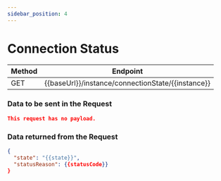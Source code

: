 ```yaml
---
sidebar_position: 4
---
```


# Connection Status

| Method | Endpoint                                          |
| ------ | ------------------------------------------------- |
| GET    | {{baseUrl}}/instance/connectionState/{{instance}} |

### Data to be sent in the Request

```json title=Payload
This request has no payload.
```

### Data returned from the Request

```json title=Result
{
  "state": "{{state}}",
  "statusReason": {{statusCode}}
}
```
